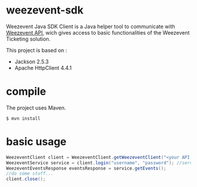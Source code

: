 # weezevent-sdk

Weezevent Java SDK Client is a Java helper tool to communicate with [Weezevent API](https://api.weezevent.com), 
wich gives access to basic functionalities of the Weezevent Ticketing solution.

This project is based on :
* Jackson 2.5.3
* Apache HttpClient 4.4.1

# compile

The project uses Maven.

```shell
$ mvn install
```

# basic usage

```java
WeezeventClient client = WeezeventClient.getWeezeventClient("<your API key>");
WeezeventService service = client.login("username", "password"); //service contains all API methods
WeezeventEventsResponse eventsResponse = service.getEvents();
//do some stuff...
client.close();
```
